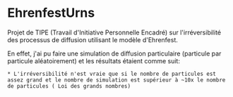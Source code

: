 # EhrenfestUrns

Projet de TIPE (Travail d'Initiative Personnelle Encadré) sur l'irréversibilité des processus de diffusion utilisant le modèle d'Ehrenfest.

En effet, j'ai pu faire une simulation de diffusion particulaire (particule par particule aléatoirement) et les résultats étaient comme suit:

    * L'irréversibilité n'est vraie que si le nombre de particules est assez grand et le nombre de simulation est supérieur à ~10x le nombre de particules ( Loi des grands nombres)
    
